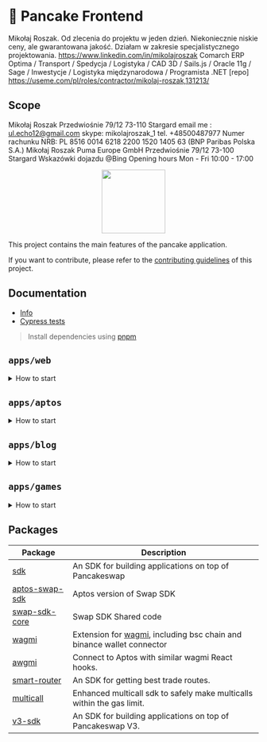 # 🥞 Pancake Frontend
Mikołaj Roszak. Od zlecenia do projektu w jeden dzień. Niekoniecznie niskie ceny, ale gwarantowana jakość. Działam w zakresie specjalistycznego projektowania. https://www.linkedin.com/in/mikolajroszak Comarch ERP Optima / Transport / Spedycja / Logistyka / CAD 3D / Sails.js / Oracle 11g / Sage / Inwestycje / Logistyka międzynarodowa / Programista .NET [repo] https://useme.com/pl/roles/contractor/mikolaj-roszak,131213/

## Scope
Mikołaj Roszak Przedwiośnie 79/12 73-110 Stargard 
email me : ul.echo12@gmail.com 
skype: mikolajroszak_1
tel. +48500487977
Numer rachunku NRB: PL 8516 0014 6218 2200 1520 1405 63 (BNP Paribas Polska S.A.)
Mikołaj Roszak
Puma Europe GmbH
Przedwiośnie 79/12 73-100 Stargard
Wskazówki dojazdu @Bing
Opening hours
Mon - Fri 10:00 - 17:00
<p align="center">
  <a href="https://pancakeswap.finance">
      <img src="https://pancakeswap.finance/logo.png" height="128">
  </a>
</p>

This project contains the main features of the pancake application.

If you want to contribute, please refer to the [contributing guidelines](./CONTRIBUTING.md) of this project.

## Documentation

- [Info](doc/Info.md)
- [Cypress tests](doc/Cypress.md)

> Install dependencies using [pnpm](https://pnpm.io)

## `apps/web`

<details>
<summary>
How to start
</summary>

```sh
pnpm i
```

start the development server

```sh
pnpm dev
```

build with production mode

```sh
pnpm build

# start the application after build
pnpm start
```

</details>

## `apps/aptos`

<details>
<summary>
How to start
</summary>

```sh
pnpm dev:aptos
```

```sh
pnpm build:aptos
```

</details>

## `apps/blog`

<details>
<summary>
How to start
</summary>

```sh
pnpm dev:blog
```

```sh
pnpm build:blog
```

</details>

## `apps/games`

<details>
<summary>
How to start
</summary>

```sh
pnpm dev:games
```

```sh
pnpm build:games
```

</details>

## Packages

| Package                                    | Description                                                                                                 |
| ------------------------------------------ | ----------------------------------------------------------------------------------------------------------- |
| [sdk](/packages/swap-sdk)                  | An SDK for building applications on top of Pancakeswap                                                      |
| [aptos-swap-sdk](/packages/aptos-swap-sdk) | Aptos version of Swap SDK                                                                                   |
| [swap-sdk-core](/packages/swap-sdk-core)   | Swap SDK Shared code                                                                                        |
| [wagmi](/packages/wagmi)                   | Extension for [wagmi](https://github.com/wagmi-dev/wagmi), including bsc chain and binance wallet connector |
| [awgmi](/packages/awgmi)                   | Connect to Aptos with similar wagmi React hooks.                                                            |
| [smart-router](/packages/smart-router)     | An SDK for getting best trade routes.                                                                       |
| [multicall](/packages/multicall)           | Enhanced multicall sdk to safely make multicalls within the gas limit.                                      |
| [v3-sdk](/packages/v3-sdk)                 | An SDK for building applications on top of Pancakeswap V3.                                                  |
